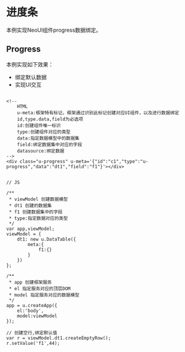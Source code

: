 # 进度条

本例实现NeoUI组件progress数据绑定。



## Progress

本例实现如下效果：

* 绑定默认数据
* 实现UI交互



<div class="examples-code"><pre><code>
&lt;!-- 
	HTML
	u-meta:框架特有标记，框架通过识别此标记创建对应UI组件，以及进行数据绑定 
	id,type.data,field为必选项
	id:创建组件唯一标识
	type:创建组件对应的类型
	data:指定数据模型中的数据集
	field:绑定数据集中对应的字段
	datasource:绑定数据
-->
&lt;div class="u-progress" u-meta='{"id":"c1","type":"u-progress","data":"dt1","field":"f1"}'>&lt;/div>
</code></pre>
</div>


<pre class="examples-code"><code>
// JS

/**
 * viewModel 创建数据模型
 * dt1 创建的数据集
 * f1 创建数据集中的字段
 * type:指定数据对应的类型
 */
var app,viewModel;
viewModel = {
    dt1: new u.DataTable({
        meta:{
            f1:{}
        }
    })
};

/**
 * app 创建框架服务
 * el 指定服务对应的顶层DOM
 * model 指定服务对应的数据模型
 */
app = u.createApp({
    el:'body',
    model:viewModel
});

// 创建空行,绑定默认值
var r = viewModel.dt1.createEmptyRow();
r.setValue('f1',44);


</code></pre>

